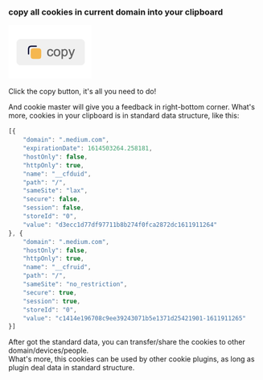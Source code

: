 ### copy all cookies in current domain into your clipboard

![](./img/copy.png)

Click the copy button, it's all you need to do!

And cookie master will give you a feedback in right-bottom corner.
What's more, cookies in your clipboard is in standard data structure, like this:
```js
[{
	"domain": ".medium.com",
	"expirationDate": 1614503264.258181,
	"hostOnly": false,
	"httpOnly": true,
	"name": "__cfduid",
	"path": "/",
	"sameSite": "lax",
	"secure": false,
	"session": false,
	"storeId": "0",
	"value": "d3ecc1d77df97711b8b274f0fca2872dc1611911264"
}, {
	"domain": ".medium.com",
	"hostOnly": false,
	"httpOnly": true,
	"name": "__cfruid",
	"path": "/",
	"sameSite": "no_restriction",
	"secure": true,
	"session": true,
	"storeId": "0",
	"value": "c1414e196708c9ee39243071b5e1371d25421901-1611911265"
}]
```
After got the standard data, you can transfer/share the cookies to other domain/devices/people.  
What's more, this cookies can be used by other cookie plugins, as long as plugin deal data in standard structure.